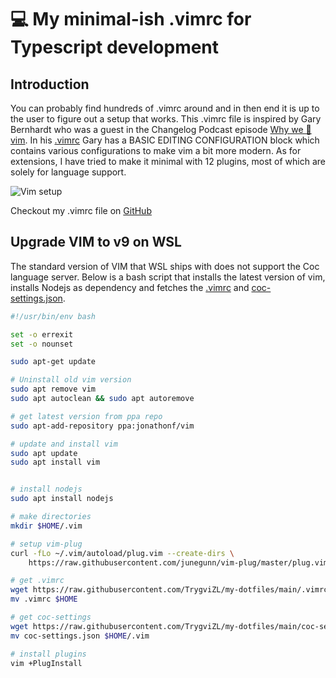 # 💻 My minimal-ish .vimrc for Typescript development
## Introduction
You can probably find hundreds of .vimrc around and in then end it is up to the user to figure out a setup that works. This .vimrc file is inspired by Gary Bernhardt who was a guest in the Changelog Podcast episode [Why we 💚 vim](https://changelog.com/podcast/450). In his [.vimrc](https://github.com/garybernhardt/dotfiles/blob/main/.vimrc) Gary has a BASIC EDITING CONFIGURATION block which contains various configurations to make vim a bit more modern. As for extensions, I have tried to make it minimal with 12 plugins, most of which are solely for language support. 

![Vim setup](vim-setup.PNG)

Checkout my .vimrc file on [GitHub](https://github.com/TrygviZL/my-dotfiles/blob/main/.vimrc)

## Upgrade VIM to v9 on WSL
The standard version of VIM that WSL ships with does not support the Coc language server. Below is a bash script that installs the latest version of vim, installs Nodejs as dependency and fetches the [.vimrc](https://github.com/garybernhardt/dotfiles/blob/main/.vimrc) and [coc-settings.json](https://github.com/TrygviZL/my-dotfiles/blob/main/coc-settings.json).

~~~bash
#!/usr/bin/env bash

set -o errexit
set -o nounset

sudo apt-get update

# Uninstall old vim version
sudo apt remove vim
sudo apt autoclean && sudo apt autoremove

# get latest version from ppa repo
sudo apt-add-repository ppa:jonathonf/vim

# update and install vim
sudo apt update
sudo apt install vim


# install nodejs
sudo apt install nodejs

# make directories
mkdir $HOME/.vim

# setup vim-plug
curl -fLo ~/.vim/autoload/plug.vim --create-dirs \
    https://raw.githubusercontent.com/junegunn/vim-plug/master/plug.vim

# get .vimrc
wget https://raw.githubusercontent.com/TrygviZL/my-dotfiles/main/.vimrc
mv .vimrc $HOME

# get coc-settings
wget https://raw.githubusercontent.com/TrygviZL/my-dotfiles/main/coc-settings.json
mv coc-settings.json $HOME/.vim

# install plugins 
vim +PlugInstall
~~~